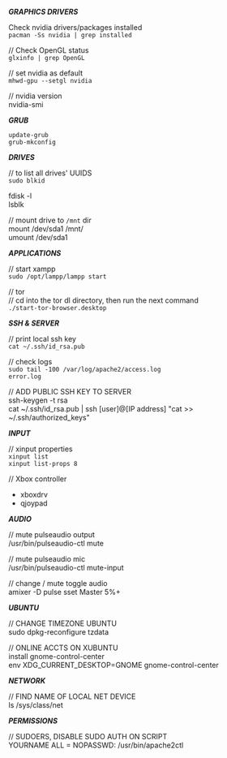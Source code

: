 ***GRAPHICS DRIVERS***    

Check nvidia drivers/packages installed   
`pacman -Ss nvidia | grep installed`    

// Check OpenGL status   
`glxinfo | grep OpenGL`      

// set nvidia as default   
`mhwd-gpu --setgl nvidia`   

// nvidia version   
nvidia-smi   

***GRUB***    

`update-grub`   
`grub-mkconfig`   

***DRIVES***    

// to list all drives' UUIDS   
`sudo blkid`   

fdisk -l   
lsblk   

// mount drive to `/mnt` dir   
mount /dev/sda1 /mnt/   
umount /dev/sda1   

***APPLICATIONS***    

// start xampp   
`sudo /opt/lampp/lampp start`   

// tor   
// cd into the tor dl directory, then run the next command   
`./start-tor-browser.desktop`   

***SSH & SERVER***    

// print local ssh key   
`cat ~/.ssh/id_rsa.pub`   

// check logs   
`sudo tail -100 /var/log/apache2/access.log`   
`error.log`   

// ADD PUBLIC SSH KEY TO SERVER   
ssh-keygen -t rsa   
cat ~/.ssh/id_rsa.pub | ssh [user]@[IP address] "cat >> ~/.ssh/authorized_keys"   

***INPUT***    

// xinput properties   
`xinput list`   
`xinput list-props 8`    

// Xbox controller   
- xboxdrv   
- qjoypad   

***AUDIO***    

// mute pulseaudio output   
/usr/bin/pulseaudio-ctl mute      

// mute pulseaudio mic   
/usr/bin/pulseaudio-ctl mute-input   

// change / mute toggle audio   
amixer -D pulse sset Master 5%+   

***UBUNTU***    

// CHANGE TIMEZONE UBUNTU   
sudo dpkg-reconfigure tzdata   

// ONLINE ACCTS ON XUBUNTU   
install gnome-control-center   
env XDG_CURRENT_DESKTOP=GNOME gnome-control-center   

***NETWORK***    

// FIND NAME OF LOCAL NET DEVICE   
ls /sys/class/net   

***PERMISSIONS***    

// SUDOERS, DISABLE SUDO AUTH ON SCRIPT   
YOURNAME ALL = NOPASSWD: /usr/bin/apache2ctl   
